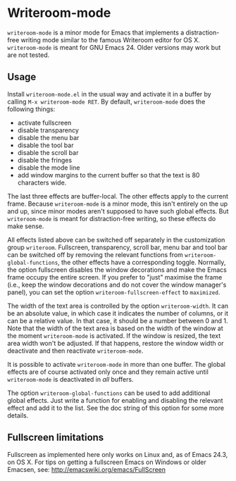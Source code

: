 # Writeroom-mode #

`writeroom-mode` is a minor mode for Emacs that implements a distraction-free writing mode similar to the famous Writeroom editor for OS X. `writeroom-mode` is meant for GNU Emacs 24. Older versions may work but are not tested.

## Usage ##

Install `writeroom-mode.el` in the usual way and activate it in a buffer by calling `M-x writeroom-mode RET`. By default, `writeroom-mode` does the following things:

* activate fullscreen
* disable transparency
* disable the menu bar
* disable the tool bar
* disable the scroll bar
* disable the fringes
* disable the mode line
* add window margins to the current buffer so that the text is 80 characters wide.

The last three effects are buffer-local. The other effects apply to the current frame. Because `writeroom-mode` is a minor mode, this isn't entirely on the up and up, since minor modes aren't supposed to have such global effects. But `writeroom-mode` is meant for distraction-free writing, so these effects do make sense.

All effects listed above can be switched off separately in the customization group `writeroom`. Fullscreen, transparency, scroll bar, menu bar and tool bar can be switched off by removing the relevant functions from `writeroom-global-functions`, the other effects have a corresponding toggle. Normally, the option fullscreen disables the window decorations and make the Emacs frame occupy the entire screen. If you prefer to "just" maximise the frame (i.e., keep the window decorations and do not cover the window manager's panel), you can set the option `writeroom-fullscreen-effect` to `maximized`.

The width of the text area is controlled by the option `writeroom-width`. It can be an absolute value, in which case it indicates the number of columns, or it can be a relative value. In that case, it should be a number between 0 and 1. Note that the width of the text area is based on the width of the window at the moment `writeroom-mode` is activated. If the window is resized, the text area width won't be adjusted. If that happens, restore the window width or deactivate and then reactivate `writeroom-mode`.

It is possible to activate `writeroom-mode` in more than one buffer. The global effects are of course activated only once and they remain active until `writeroom-mode` is deactivated in *all* buffers.

The option `writeroom-global-functions` can be used to add additional global effects. Just write a function for enabling and disabling the relevant effect and add it to the list. See the doc string of this option for some more details.

## Fullscreen limitations ##

Fullscreen as implemented here only works on Linux and, as of Emacs 24.3, on OS X. For tips on getting a fullscreen Emacs on Windows or older Emacsen, see: <http://emacswiki.org/emacs/FullScreen>
